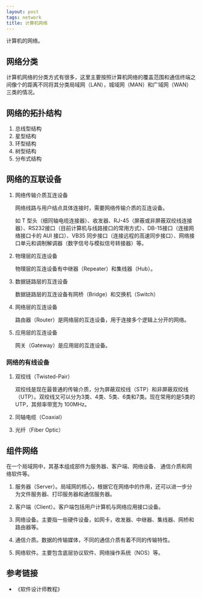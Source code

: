 ```yaml
---
layout: post
tags: network
title: 计算机网络
---
```

计算机的网络。

## 网络分类

计算机网络的分类方式有很多，这里主要按照计算机网络的覆盖范围和通信终端之间像个的距离不同将其分类局域网（LAN），城域网（MAN）和广域网（WAN）三类的情况。

## 网络的拓扑结构

1. 总线型结构
2. 星型结构
3. 环型结构
4. 树型结构
5. 分布式结构

## 网络的互联设备

1. 网络传输介质互连设备

   网络线路与用户结点具体连接时，需要网络传输介质的互连设备。

   如 T 型头（细同轴电缆连接器）、收发器、RJ-45（屏蔽或非屏蔽双绞线连接器）、RS232接口（目前计算机与线路接口的常用方式）、DB-15接口（连接网络接口卡的 AUI 接口）、VB35 同步接口（连接远程的高速同步接口）、网络接口单元和调制解调器（数字信号与模拟信号转接器）等。

2. 物理层的互连设备

   物理层的互连设备有中继器（Repeater）和集线器（Hub）。

3. 数据链路层的互连设备

   数据链路层的互连设备有网桥（Bridge）和交换机（Switch）

4. 网络层的互连设备

   路由器（Router）是网络层的互连设备，用于连接多个逻辑上分开的网络。

5. 应用层的互连设备

   网关（Gateway）是应用层的互连设备。

### 网络的有线设备

1. 双绞线（Twisted-Pair）

   双绞线是现在最普通的传输介质，分为屏蔽双绞线（STP）和非屏蔽双绞线（UTP）。双绞线又可以分为3类、4类、5类、6类和7类。现在常用的是5类的 UTP，其频率带宽为 100MHz。

2. 同轴电缆（Coaxial）

3. 光纤（Fiber Optic）

## 组件网络

在一个局域网中，其基本组成部件为服务器、客户端、网络设备、 通信介质和网络软件等。

1. 服务器（Server）。局域网的核心，根据它在网络中的作用，还可以进一步分为文件服务器、打印服务器和通信服务器。

2. 客户端（Client）。客户端包括用户计算机与网络应用接口设备。

3. 网络设备。主要指一些硬件设备，如网卡，收发器、中继器、集线器、网桥和路由器等。

4. 通信介质。数据的传输媒体，不同的通信介质有着不同的传输特性。

5. 网络软件。主要包含底层协议软件、网络操作系统（NOS）等。

## 参考链接

- 《软件设计师教程》
